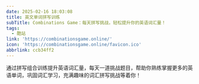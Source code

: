 ```yaml
---
date: 2025-02-16 18:03:08
title: 英文单词拼写训练
subTitle: Combinations Game：每天拼写挑战，轻松提升你的英语词汇量！
tags:
  - 酷站
link: 'https://combinationsgame.online/'
icon: 'https://combinationsgame.online/favicon.ico'
abbrlink: ccb34ff2
---
```


通过拼写组合训练提升英语词汇量，每天一道挑战题目，帮助你熟练掌握更多的英语单词，巩固词汇学习，充满趣味的词汇拼写挑战等着你！